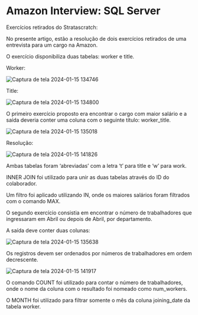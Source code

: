 # Amazon Interview: SQL Server
Exercícios retirados do Stratascratch:

No presente artigo, estão a resolução de dois exercícios retirados de uma entrevista para um cargo na Amazon.

O exercício disponibiliza duas tabelas: worker e title.

Worker:

![Captura de tela 2024-01-15 134746](https://github.com/giovanakinocita/sql-amazon-interview/assets/99563440/a956a147-edec-401f-82a7-80934194dff3)

Title:

![Captura de tela 2024-01-15 134800](https://github.com/giovanakinocita/sql-amazon-interview/assets/99563440/5d082a51-5df0-454a-959f-aad09b7edb47)

O primeiro exercício proposto era encontrar o cargo com maior salário e a saída deveria conter uma coluna com o seguinte título: worker_title.

![Captura de tela 2024-01-15 135018](https://github.com/giovanakinocita/sql-amazon-interview/assets/99563440/53649f59-1c7a-4ddb-80cd-60bfdd60bb31)

Resolução:

![Captura de tela 2024-01-15 141826](https://github.com/giovanakinocita/sql-amazon-interview/assets/99563440/bd4e4c35-ea86-4789-b032-75223eedac75)

Ambas tabelas foram ‘abreviadas’ com a letra ‘t’ para title e ‘w’ para work.

INNER JOIN foi utilizado para unir as duas tabelas através do ID do colaborador.

Um filtro foi aplicado utilizando IN, onde os maiores salários foram filtrados com o comando MAX.

O segundo exercício consistia em encontrar o número de trabalhadores que ingressaram em Abril ou depois de Abril, por departamento.

A saída deve conter duas colunas:

![Captura de tela 2024-01-15 135638](https://github.com/giovanakinocita/sql-amazon-interview/assets/99563440/c64e5ca2-0318-44e1-8432-c555206e4428)

Os registros devem ser ordenados por números de trabalhadores em ordem decrescente.

![Captura de tela 2024-01-15 141917](https://github.com/giovanakinocita/sql-amazon-interview/assets/99563440/e87e58e5-dbbb-49a4-a9f8-0502526f71d4)

O comando COUNT foi utilizado para contar o número de trabalhadores, onde o nome da coluna com o resultado foi nomeado como num_workers.

O MONTH foi utilizado para filtrar somente o mês da coluna joining_date da tabela worker.



